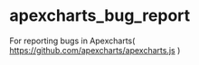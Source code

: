 # apexcharts_bug_report
For reporting bugs in Apexcharts( https://github.com/apexcharts/apexcharts.js )
